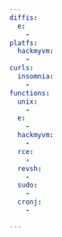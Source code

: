 ```yaml
---
diffis:
  e:
    -
platfs:
  hackmyvm:
    -
curls:
  insomnia:
    -
functions:
  unix:
    -
  e:
    -
  hackmyvm:
    -
  rce:
    -
  revsh:
    -
  sudo:
    -
  cronj:
    -

---
```

